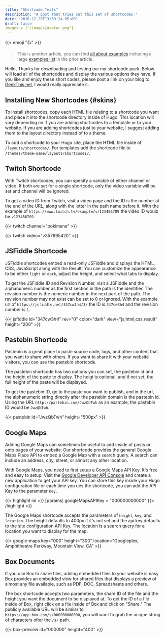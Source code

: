 ```yaml
---
title: "Shortcode Tests"
description: "A post that tries out this set of shortcodes."
date: "2016-12-29T13:39:24-05:00"
draft: false
images = ["/images/avatar.png"]
---
```



{{< emoji ":thumbsup:" >}}

<blockquote>
    This is another article, you can find <a href="/some-article/">all about examples</a> including a large <a href="/some-article/">examples list</a> in the prior article.
</blockquote>

Hello,
Thanks for downloading and testing our my shortcode pack. Below will
load all of the shortcodes and display the various options they have.
If you like and enjoy these short codes, please post a link on your
blog to [GeekThis.net][geekthis], I would really appreciate it.

## Installing New Shortcodes {#skins}
To install shortcodes, copy each HTML file relating to a shortcode you
want and place it into the shortcode directory inside of Hugo. This
location will vary depending on if you are adding shortcodes to a
template or to your website. If you are adding shortcodes just to your
website, I suggest adding them to the layout directory instead of to a
theme.

To add a shortcode to your Hugo site, place the HTML file inside of
`/layouts/shortcodes/`. For templates add the shortcode file to
`/themes/theme-name/layouts/shortcodes/`.

## Twitch Shortcode
With Twitch shortcodes, you can specify a variable of either channel or
video. If both are set for a single shortcode, only the video variable
will be set and channel will be ignored.

To get a video ID from Twitch, visit a video page and the ID is the
number at the end of the URL, along with the letter in the path name
before it. With the example of `https://www.twitch.tv/example/v/123456789`
the video ID would be `v123456789`.

{{< twitch channel="pokimane" >}}

{{< twitch video="v357895420" >}}

## JSFiddle Shortcode
JSFiddle shortcodes embed a read-only JSFiddle and displays the HTML,
CSS, JavaScript along with the Result. You can customize the appearance
to be either `light` or `dark`, adjust the height, and select what
tabs to display.

To get the JSFiddle ID and Revision Number, visit a JSFiddle and the
alphanumeric number as the first section in the path is the identifier.
The revision number is the numeric number in the next part of the path.
The revision number may not exist can be set to 0 or ignored. With
the example url of `https://jsfiddle.net/347cw3h4/1/` the ID is
`347cw3h4` and the revision number is `1`.

{{< jsfiddle id="347cw3h4" rev="0" color="dark" view="js,html,css,result" height="200" >}}

## Pastebin Shortcode
Pastebin is a great place to paste source code, logs, and other content
that you want to share with others. If you want to share it with your
website visitors, you can use the pastebin shortcode.

The pastebin shortcode has two options you can set, the pastebin id
and the height of the paste to display. The heigt is optional, and if
not set, the full height of the paste will be displayed.

To get the pastebin ID, go to the paste you want to publish, and in the
url, the alphanumeric string directly after the pastebin domain is the
pastebin id. Using the URL `http://pastebin.com/JwzQbTwh` as an example,
the pastebin ID would be `JwzQbTwh`.

{{< pastebin id="JwzQbTwh" height="500px" >}}

## Google Maps
Adding Google Maps can sometimes be useful to add inside of posts or
onto pages of your website. Our shortcode provides the general Google
Maps Place API to embed a Google Map with a search query. A search can
include an address, city, street, or almost any other location.

With Google Maps, you need to first setup a Google Maps API Key. It's
free and easy to setup. Visit the [Google Developer API
Console][google-console] and create a new application to get your API
key. You can store this key inside your Hugo configuration file or each
time you ues the shortcode, you can add the API Key to the parameter
`key`.

{{< highlight ini >}}
[params]
	googleMapsAPIKey = "000000000000"
{{< /highlight >}}

The Google Maps shortcode accepts the parameters of `height`, `key`,
and `location`. The height defaults to 400px if it's not set and the
api key defaults to the site configuration API Key. The location is a
search query for a location you want to display for the map.

{{< google-maps key="000" height="300" location="Googleplex, Amphitheatre Parkway, Mountain View, CA" >}}

## Box Documents
If you use Box to share files, adding embedded files to your website
is easy. Box provides an embedded view for shared files that displays
a preview of almost any file available, such as PDF, DOC, Spreadsheets
and others.

The box shortcode accepts two parameters, the share ID of the file and
the height you want the document to be displayed at. To get the ID of
a file inside of Box, right click on a file inside of Box and click on
"Share." The publicly available URL will be similar to
`https://app.box.com/s/000000000000`, you will want to grab the unique
string of characters ofter the `/s/` path.

{{< box-preview id="000000" height="400" >}}

<script src="https://utteranc.es/client.js"
        repo="mrwullah/main-website"
        issue-term="title"
        theme="github-light"
        crossorigin="anonymous"
        async>
</script>

[google-console]: https://console.developers.google.com/
[geekthis]: http://geekthis.net
